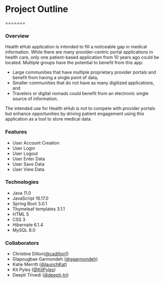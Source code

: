 # Project Outline
=======
### Overview
Health eHub application is intended to fill a noticeable gap in medical information.  While there are many provider-centric portal applications in health care, only one patient-based application from 10 years ago could be located. Multiple groups have the potential to benefit from this app:
* Large communities that have multiple proprietary provider portals and benefit from having a single point of data,
* Smaller communities that do not have as many digitized applications, and
* Travelers or digital nomads could benefit from an electronic single source of information.

The intended use for Health eHub is not to compete with provider portals but enhance opportunities by driving patient engagement using this application as a tool to store medical data.
 
### Features
* User Account Creation
* User Login
* User Logout
* User Enter Data
* User Save Data
* User View Data

### Technologies
* Java 11.0
* JavaScript 16.17.0
* Spring Boot 3.0.1
* Thymeleaf templates 3.1.1
* HTML 5
* CSS 3
* Hibernate 6.1.4
* MySQL 8.0

### Collaborators
* Christine Dillon([@cadillon1](https://github.com/cadillon1))
* Glapougbae Garmondeh ([@ggarmondeh](https://github.com/ggarmondeh))
* Katie Merritt ([@launchKat](https://github.com/launchKat))
* Kit Pyles ([@KitPyles](https://github.com/KitPyles))
* Deepti Trivedi ([@deepti-tri](https://github.com/deepti-tri))